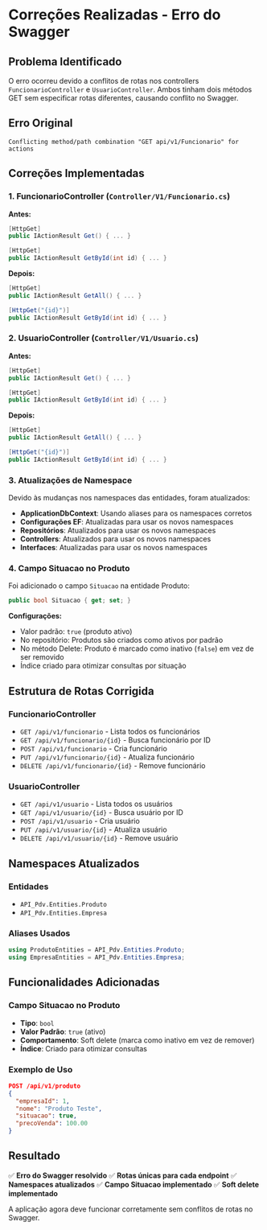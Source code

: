 # Correções Realizadas - Erro do Swagger

## Problema Identificado

O erro ocorreu devido a conflitos de rotas nos controllers `FuncionarioController` e `UsuarioController`. Ambos tinham dois métodos GET sem especificar rotas diferentes, causando conflito no Swagger.

## Erro Original
```
Conflicting method/path combination "GET api/v1/Funcionario" for actions
```

## Correções Implementadas

### 1. FuncionarioController (`Controller/V1/Funcionario.cs`)

**Antes:**
```csharp
[HttpGet]
public IActionResult Get() { ... }

[HttpGet]
public IActionResult GetById(int id) { ... }
```

**Depois:**
```csharp
[HttpGet]
public IActionResult GetAll() { ... }

[HttpGet("{id}")]
public IActionResult GetById(int id) { ... }
```

### 2. UsuarioController (`Controller/V1/Usuario.cs`)

**Antes:**
```csharp
[HttpGet]
public IActionResult Get() { ... }

[HttpGet]
public IActionResult GetById(int id) { ... }
```

**Depois:**
```csharp
[HttpGet]
public IActionResult GetAll() { ... }

[HttpGet("{id}")]
public IActionResult GetById(int id) { ... }
```

### 3. Atualizações de Namespace

Devido às mudanças nos namespaces das entidades, foram atualizados:

- **ApplicationDbContext**: Usando aliases para os namespaces corretos
- **Configurações EF**: Atualizadas para usar os novos namespaces
- **Repositórios**: Atualizados para usar os novos namespaces
- **Controllers**: Atualizados para usar os novos namespaces
- **Interfaces**: Atualizadas para usar os novos namespaces

### 4. Campo Situacao no Produto

Foi adicionado o campo `Situacao` na entidade Produto:

```csharp
public bool Situacao { get; set; }
```

**Configurações:**
- Valor padrão: `true` (produto ativo)
- No repositório: Produtos são criados como ativos por padrão
- No método Delete: Produto é marcado como inativo (`false`) em vez de ser removido
- Índice criado para otimizar consultas por situação

## Estrutura de Rotas Corrigida

### FuncionarioController
- `GET /api/v1/funcionario` - Lista todos os funcionários
- `GET /api/v1/funcionario/{id}` - Busca funcionário por ID
- `POST /api/v1/funcionario` - Cria funcionário
- `PUT /api/v1/funcionario/{id}` - Atualiza funcionário
- `DELETE /api/v1/funcionario/{id}` - Remove funcionário

### UsuarioController
- `GET /api/v1/usuario` - Lista todos os usuários
- `GET /api/v1/usuario/{id}` - Busca usuário por ID
- `POST /api/v1/usuario` - Cria usuário
- `PUT /api/v1/usuario/{id}` - Atualiza usuário
- `DELETE /api/v1/usuario/{id}` - Remove usuário

## Namespaces Atualizados

### Entidades
- `API_Pdv.Entities.Produto`
- `API_Pdv.Entities.Empresa`

### Aliases Usados
```csharp
using ProdutoEntities = API_Pdv.Entities.Produto;
using EmpresaEntities = API_Pdv.Entities.Empresa;
```

## Funcionalidades Adicionadas

### Campo Situacao no Produto
- **Tipo**: `bool`
- **Valor Padrão**: `true` (ativo)
- **Comportamento**: Soft delete (marca como inativo em vez de remover)
- **Índice**: Criado para otimizar consultas

### Exemplo de Uso
```json
POST /api/v1/produto
{
  "empresaId": 1,
  "nome": "Produto Teste",
  "situacao": true,
  "precoVenda": 100.00
}
```

## Resultado

✅ **Erro do Swagger resolvido**
✅ **Rotas únicas para cada endpoint**
✅ **Namespaces atualizados**
✅ **Campo Situacao implementado**
✅ **Soft delete implementado**

A aplicação agora deve funcionar corretamente sem conflitos de rotas no Swagger. 